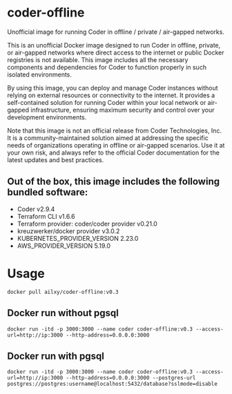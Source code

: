 # coder-offline
Unofficial image for running Coder in offline / private / air-gapped networks.

This is an unofficial Docker image designed to run Coder in offline, private, or air-gapped networks where direct access to the internet or public Docker registries is not available. This image includes all the necessary components and dependencies for Coder to function properly in such isolated environments.

By using this image, you can deploy and manage Coder instances without relying on external resources or connectivity to the internet. It provides a self-contained solution for running Coder within your local network or air-gapped infrastructure, ensuring maximum security and control over your development environments.

Note that this image is not an official release from Coder Technologies, Inc. It is a community-maintained solution aimed at addressing the specific needs of organizations operating in offline or air-gapped scenarios. Use it at your own risk, and always refer to the official Coder documentation for the latest updates and best practices.

## Out of the box, this image includes the following bundled software:
- Coder v2.9.4
- Terraform CLI v1.6.6
- Terraform provider: coder/coder provider v0.21.0
- kreuzwerker/docker provider v3.0.2
- KUBERNETES_PROVIDER_VERSION 2.23.0
- AWS_PROVIDER_VERSION 5.19.0

# Usage
``` docker pull ailxy/coder-offline:v0.3 ```

## Docker run without pgsql
```
docker run -itd -p 3000:3000 --name coder coder-offline:v0.3 --access-url=http://ip:3000 --http-address=0.0.0.0:3000
```
## Docker run with pgsql
```
docker run -itd -p 3000:3000 --name coder coder-offline:v0.3 --access-url=http://ip:3000 --http-address=0.0.0.0:3000 --postgres-url postgres://postgres:username@localhost:5432/database?sslmode=disable
```
